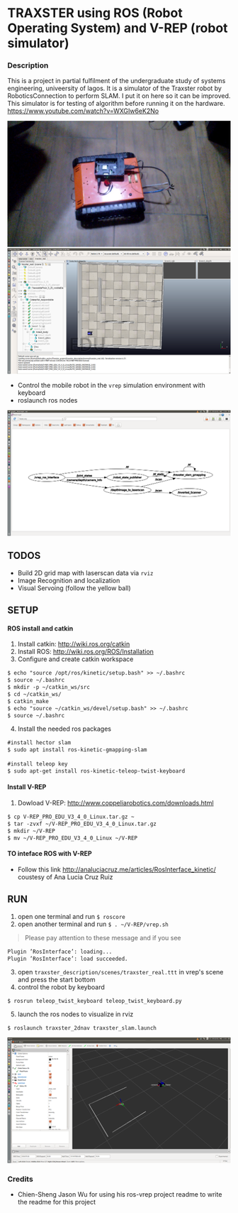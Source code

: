 # TRAXSTER using ROS (Robot Operating System) and V-REP (robot simulator)

### Description
This is a project in partial fulfilment of the undergraduate study of systems engineering, univeersity of lagos. It is a simulator of the Traxster robot by RoboticsConnection to perform SLAM. I put it on here so it can be improved. This simulator is for testing of algorithm before running it on the hardware. https://www.youtube.com/watch?v=WXGIw6eK2No

<img src="picture/real_traxster.jpg"> 


<img src="picture/world.png">


* Control the mobile robot in the `vrep` simulation environment with keyboard
* roslaunch ros nodes

<img src="picture/graph_ros.png">

## TODOS

* Build 2D grid map with laserscan data via `rviz`
* Image Recognition and localization
* Visual Servoing (follow the yellow ball)


## SETUP
#### ROS install and catkin
1. Install catkin: http://wiki.ros.org/catkin
2. Install ROS: http://wiki.ros.org/ROS/Installation
3. Configure and create catkin workspace
```
$ echo "source /opt/ros/kinetic/setup.bash" >> ~/.bashrc
$ source ~/.bashrc
$ mkdir -p ~/catkin_ws/src
$ cd ~/catkin_ws/
$ catkin_make
$ echo "source ~/catkin_ws/devel/setup.bash" >> ~/.bashrc
$ source ~/.bashrc
```
4. Install the needed ros packages
```
#install hector slam
$ sudo apt install ros-kinetic-gmapping-slam

#install teleop key
$ sudo apt-get install ros-kinetic-teleop-twist-keyboard
```
#### Install V-REP
1. Dowload V-REP: http://www.coppeliarobotics.com/downloads.html
```
$ cp V-REP_PRO_EDU_V3_4_0_Linux.tar.gz ~
$ tar -zvxf ~/V-REP_PRO_EDU_V3_4_0_Linux.tar.gz
$ mkdir ~/V-REP
$ mv ~/V-REP_PRO_EDU_V3_4_0_Linux ~/V-REP
```
#### TO inteface ROS with V-REP
* Follow this link http://analuciacruz.me/articles/RosInterface_kinetic/ coustesy of Ana Lucia Cruz Ruiz


## RUN
1. open one terminal and run `$ roscore`
2. open another terminal and run `$ . ~/V-REP/vrep.sh`
>  Please pay attention to these message and if you see 
```
Plugin ’RosInterface’: loading...
Plugin ’RosInterface’: load succeeded.
```
3. open `traxster_description/scenes/traxster_real.ttt` in vrep's scene and press the start bottom
4. control the robot by keyboard
```
$ rosrun teleop_twist_keyboard teleop_twist_keyboard.py
```
5. launch the ros nodes to visualize in rviz
```
$ roslaunch traxster_2dnav traxster_slam.launch
```


<img src="picture/rviz_run.png">


### Credits
* Chien-Sheng Jason Wu for using his ros-vrep project readme to write the readme for this project

